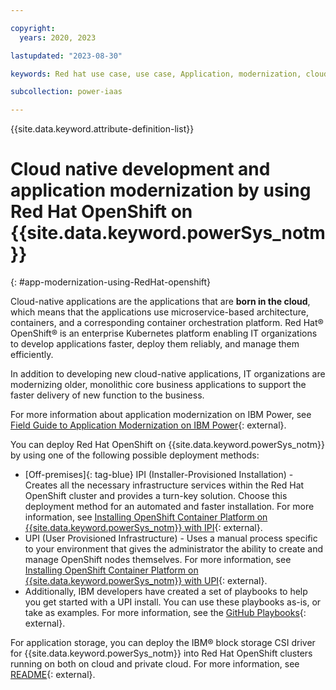 ```yaml
---

copyright:
  years: 2020, 2023

lastupdated: "2023-08-30"

keywords: Red hat use case, use case, Application, modernization, cloud, native

subcollection: power-iaas

---
```


{{site.data.keyword.attribute-definition-list}}


# Cloud native development and application modernization by using Red Hat OpenShift on {{site.data.keyword.powerSys_notm}}
{: #app-modernization-using-RedHat-openshift}

Cloud-native applications are the applications that are **born in the cloud**, which means that the applications use microservice-based architecture, containers, and a corresponding container orchestration platform. Red Hat&reg; OpenShift&reg; is an enterprise Kubernetes platform enabling IT organizations to develop applications faster, deploy them reliably, and manage them efficiently.

<!--By packaging and running existing monolithic applications within Red Hat OpenShift Container Platform, enterprises can achieve the following benefits:
* A lower infrastructure footprint.
* A lower maintenance and support costs.
* An easier portability across a range of cloud infrastructure and platform services.-->

In addition to developing new cloud-native applications, IT organizations are modernizing older, monolithic core business applications to support the faster delivery of new function to the business.

For more information about application modernization on IBM Power, see [Field Guide to Application Modernization on IBM Power](https://www.ibm.com/downloads/cas/D9POQ3YR){: external}.

You can deploy Red Hat OpenShift on {{site.data.keyword.powerSys_notm}} by using one of the following possible deployment methods:
- [Off-premises]{: tag-blue} IPI (Installer-Provisioned Installation) - Creates all the necessary infrastructure services within the Red Hat OpenShift cluster and provides a turn-key solution. Choose this deployment method for an automated and faster installation. For more information, see [Installing OpenShift Container Platform on {{site.data.keyword.powerSys_notm}} with IPI](https://access.redhat.com/documentation/en-us/openshift_container_platform/4.13/html/installing/installing-on-ibm-power-virtual-server){: external}.
- UPI (User Provisioned Infrastructure) - Uses a manual process specific to your environment that gives the administrator the ability to create and manage OpenShift nodes themselves. For more information, see [Installing OpenShift Container Platform on {{site.data.keyword.powerSys_notm}} with UPI](https://docs.openshift.com/container-platform/4.13/installing/installing_platform_agnostic/installing-platform-agnostic.html){: external}.
- Additionally, IBM developers have created a set of playbooks to help you get started with a UPI install. You can use these playbooks as-is, or take as examples. For more information, see the [GitHub Playbooks](https://github.com/ocp-power-automation/ocp4-upi-powervs){: external}.

For application storage, you can deploy the IBM&reg; block storage CSI driver for {{site.data.keyword.powerSys_notm}} into Red Hat OpenShift clusters running on both on cloud and private cloud. For more information, see [README](https://github.com/kubernetes-sigs/ibm-powervs-block-csi-driver/blob/main/README.md){: external}.
